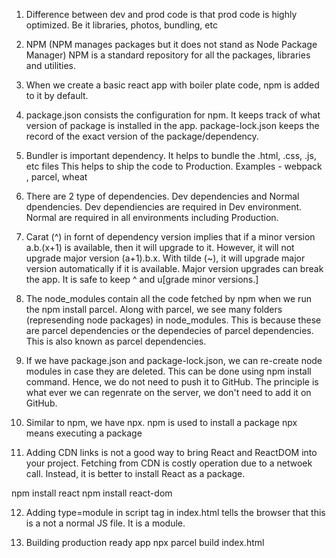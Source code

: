 1. Difference between dev and prod code is that prod code is highly optimized. 
Be it libraries, photos, bundling, etc

2. NPM (NPM manages packages but it does not stand as Node Package Manager)
NPM is a standard repository for all the packages, libraries and utilities. 

3. When we create a basic react app with boiler plate code, npm is added to it by default.

4. package.json consists the configuration for npm. It keeps track of what version of package is installed
in the app. package-lock.json keeps the record of the exact version of the package/dependency.

5. Bundler is important dependency. It helps to bundle the .html, .css, .js, etc files 
This helps to ship the code to Production.
Examples - webpack , parcel, wheat

6. There are 2 type of dependencies. Dev dependencies and Normal dpendencies. 
Dev dependiencies are required in Dev environment. Normal are required in all environments including Production.

7. Carat (^) in fornt of dependency version implies that if a minor version a.b.(x+1) is available, then it will upgrade to it.
However, it will not upgrade major version (a+1).b.x. With tilde (~), it will upgrade major version automatically if it is 
available. Major version upgrades can break the app. It is safe to keep ^ and u[grade minor versions.]

8. The node_modules contain all the code fetched by npm when we run the npm install parcel. 
Along with parcel, we see many folders (represending node packages) in node_modules. This is because these are parcel dependencies or the dependecies of parcel dependencies. This is also known as parcel dependencies. 

9. If we have package.json and package-lock.json, we can re-create node modules in case they are deleted. 
This can be done using npm install command. Hence, we do not need to push it to GitHub. 
The principle is what ever we can regenrate on the server, we don't need to add it on GitHub. 

10. Similar to npm, we have npx. 
npm is used to install a package
npx means executing a package

11. Adding CDN links is not a good way to bring React and ReactDOM into your project. 
Fetching from CDN is costly operation due to a netwoek call. 
Instead, it is better to install React as a package. 

npm install react
npm install react-dom

12. Adding type=module in script tag in index.html tells the browser
that this is a not a normal JS file. It is a module. 

13. Building production ready app
npx parcel build index.html






